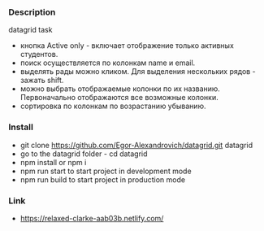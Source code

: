 ### Description
datagrid task
- кнопка Active only - включает отображение только активных студентов.
- поиск осуществляется по колонкам name и email.
- выделять рады можно кликом. Для выделения нескольких рядов - зажать shift.
- можно выбрать отображаемые колонки по их названию. Первоначально отображаются все возможные колонки.
- сортировка по колонкам по возрастанию убыванию.

### Install
- git clone https://github.com/Egor-Alexandrovich/datagrid.git datagrid
- go to the datagrid folder - cd datagrid
- npm install or npm i
- npm run start to start project in development mode
- npm run build to start project in production mode
### Link 
-  https://relaxed-clarke-aab03b.netlify.com/